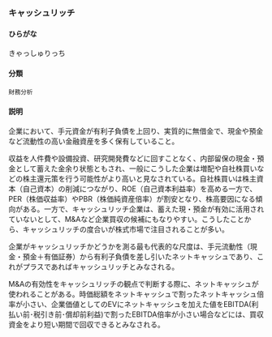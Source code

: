 <div style="display:none;">

## [あ行](securities-terms?id=あ行)
## [か行](securities-terms?id=か行)

</div>

### キャッシュリッチ

#### ひらがな

きゃっしゅりっち

#### 分類

`財務分析`

#### 説明

企業において、手元資金が有利子負債を上回り、実質的に無借金で、現金や預金など流動性の高い金融資産を多く保有していること。
 
収益を人件費や設備投資、研究開発費などに回すことなく、内部留保の現金・預金として蓄えた金余り状態ともされ、一般にこうした企業は増配や自社株買いなどの株主還元策を行う可能性がより高いと見なされている。自社株買いは株主資本（自己資本）の削減につながり、ROE（自己資本利益率）を高める一方で、PER（株価収益率）やPBR（株価純資産倍率）が割安となり、株高要因になる傾向がある。一方で、キャッシュリッチ企業は、蓄えた現・預金が有効に活用されていないとして、M&amp;Aなど企業買収の候補にもなりやすい。こうしたことから、キャッシュリッチの度合いが株式市場で注目されることが多い。
 
企業がキャッシュリッチかどうかを測る最も代表的な尺度は、手元流動性（現金・預金＋有価証券）から有利子負債を差し引いたネットキャッシュであり、これがプラスであればキャッシュリッチとみなされる。
 
M&amp;Aの有効性をキャッシュリッチの観点で判断する際に、ネットキャッシュが使われることがある。時価総額をネットキャッシュで割ったネットキャッシュ倍率が小さい、企業価値としてのEVにネットキャッシュを加えた値をEBITDA(利払い前･税引き前･償却前利益)で割ったEBITDA倍率が小さい場合などには、買収資金をより短い期間で回収できるとみなされる。

<div style="display:none;">

## [さ行](securities-terms?id=さ行)
## [た行](securities-terms?id=た行)
## [な行](securities-terms?id=な行)
## [は行](securities-terms?id=は行)
## [ま行](securities-terms?id=ま行)
## [や行](securities-terms?id=や行)
## [ら行](securities-terms?id=ら行)
## [わ行](securities-terms?id=わ行)
## [英数字・記号](securities-terms?id=英数字・記号)

</div>

